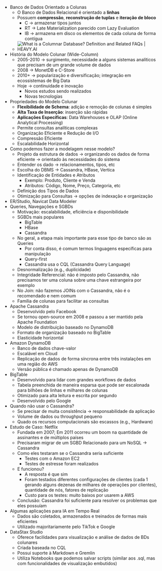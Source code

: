 - Banco de Dados Orientado a Colunas
	- O Banco de Dados Relacional é orientado a **linhas**
	- Possuem **compressão**, **reconstrução de tuplas** e **iteração de bloco**
		- C -> armazenar tipos juntos
		- RT -> Late Materialization parecido com Lazy Evaluation
		- IB -> armazena em disco os elementos de cada coluna de forma contígua
	- ![What is a Columnar Database? Definition and Related FAQs | HEAVY.AI](https://assets-global.website-files.com/620d42e86cb8ec4d0839e59d/6230f60beb40de5402e42afd_61c9dc6201b6e4d8debe7976_Columnar-Database-Diagram.png)
- História do Modelo Colunar (Wide-Column)
	- 2005-2010 -> surgimento, necessidade a alguns sistemas analíticos que precisam de um grande volume de dados
	- 2008 -> MonetDB e C-Store
	- 2010+ -> popularização e diversificação; integração em ecossistemas de Big Data
	- Hoje -> continuidade e inovação
		- Novos estudos sendo realizados
		- Novas tecnologias
- Propriedades do Modelo Colunar
	- **Flexibilidade de Schema**: adição e remoção de colunas é simples
	- **Alta Taxa de Inserção**: inserção são rápidas
	- **Aplicações Específicas**: Data Warehouses e OLAP (Online Analytical Processing)
	- Permite consultas analíticas complexas
	- Organização Eficiente e Redução de I/O
	- Compressão Eficiente
	- Escalabilidade Horizontal
- Como podemos fazer a modelagem nesse modelo?
	- Projeto da estrutura de dados -> organizando os dados de forma eficiente -> orientado às necessidades do sistema
	- Entender os dado -> relacionamentos, tipos, etc
	- Escolha do DBMS -> Cassandra, HBase, Vertica
	- Identificação de Entidades e Atributos
		- Exemplo: Produto, Cliente e Venda
		- Atributos: Código, Nome, Preço, Categoria, etc
	- Definição dos Tipos de Dados
	- Otimização para Consultas -> opções de indexação e organização
- ER/Studio, Navicat Data Modeler
- Queries, Navegações e SGBDs
	- Motivação: escalabilidade, eficiência e disponibilidade
	- SGBDs mais populares
		- BigTable
		- HBase
		- Cassandra
	- No geral, a etapa mais importante para esse tipo de banco são as Queries
		- Por conta disso, é comum termos linguagens específicas para manipulação
		- Query-first
		- Cassandra usa o CQL (Cassandra Query Language)
	- Desnormalização (e.g., duplicidade)
	- Integridade Referencial: não é imposto pelo Cassandra, não precisamos ter uma coluna sobre uma chave estrangeira por exemplo
	- No Join: não fazemos JOINs com o Cassandra, não é o recomendado e nem comum
	- Família de colunas para facilitar as consultas
- Apache Cassandra
	- Desenvolvido pelo Facebook
	- Se tornou open-source em 2008 e passou a ser mantido pela Apache Foundation
	- Modelo de distribuição baseado no DynamoDB
	- Formato de organização baseado no BigTable
	- Elasticidade horizontal
- Amazon DynamoDB
	- Banco de dados chave-valor
	- Escalável em Cloud
	- Replicação de dados de forma síncrona entre três instalações em uma região do AWS
	- Versão pública é chamado apenas de DynamoDB
- BigTable
	- Desenvolvido para lidar com grandes workflows de dados
	- Tabela preenchida de maneira esparsa que pode ser escalonada para bilhões de linhas e milhares de colunas
	- Otimizado para alta leitura e escrita por segundo
	- Desenvolvido pelo Google
- Quando não usar o Cassandra?
	- Se precisar de muita consistência -> responsabilidade da aplicação
	- Volume de dados ou throughput pequeno
	- Quado os recursos computacionais são escassos (e.g., Hardware)
- Estudo de Caso: Netflix
	- Fundada em 2007; Em 2011 ocorreu um boom na quantidade de assinantes e de múltiplos países
	- Precisaram migrar de um SGBD Relacionado para um NoSQL -> Cassandra
	- Como eles testaram se o Cassandra seria suficiente
		- Testes com o Amazon EC2
		- Testes de estresse foram realizados
	- E funcionou?
		- A resposta é que sim
		- Foram testados diferentes configurações de clientes (cada 1 gerando alguns dezenas de milhares de operações por clientes), quantidade de nós, fatores de replicação
		- Custo para os testes: muito baixos por usarem a AWS
	- Conclusão: Cassandra foi suficiente para resolver os problemas que eles possuíam
- Algumas aplicações para IA em Tempo Real
	- Dados são coletados, armazenados e treinados de formas mais eficientes
	- Utilizado majoritariamente pelo TikTok e Google
- DataStax Studio
	- Oferece facilidades para visualização e análise de dados de BDs colunares
	- Criada baseada no CQL
	- Possui suporte à Markdown e Gremlin
	- Utiliza Notebooks que podemos salvar scripts (similar aos .sql, mas com funcionalidades de visualização embutidos)